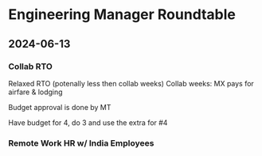 # Engineering Manager Roundtable 

## 2024-06-13
### Collab RTO
Relaxed RTO (potenally less then collab weeks)
Collab weeks:
MX pays for 
airfare & lodging 

Budget approval is done by MT 

Have budget for 4, 
do 3 and use the extra for #4

### Remote Work HR w/ India Employees 

